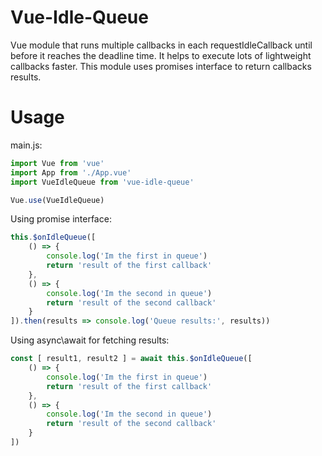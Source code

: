# Vue-Idle-Queue

Vue module that runs multiple callbacks in each requestIdleCallback until before it reaches the deadline time. It helps to execute lots of lightweight callbacks faster. This module uses promises interface to return callbacks results.

# Usage
main.js:
```javascript
import Vue from 'vue'
import App from './App.vue'
import VueIdleQueue from 'vue-idle-queue'

Vue.use(VueIdleQueue)
```

Using promise interface:
```javascript
this.$onIdleQueue([
    () => {
        console.log('Im the first in queue')
        return 'result of the first callback'
    },
    () => {
        console.log('Im the second in queue')
        return 'result of the second callback'
    }
]).then(results => console.log('Queue results:', results))
```

Using async\await for fetching results:
```javascript
const [ result1, result2 ] = await this.$onIdleQueue([
    () => {
        console.log('Im the first in queue')
        return 'result of the first callback'
    },
    () => {
        console.log('Im the second in queue')
        return 'result of the second callback'
    }
])
```
